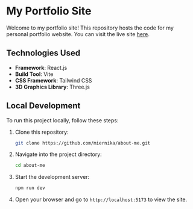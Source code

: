 # My Portfolio Site

Welcome to my portfolio site! This repository hosts the code for my personal portfolio website. You can visit the live site [here](https://miernika.github.io/about-me/).

## Technologies Used

- **Framework**: React.js
- **Build Tool**: Vite
- **CSS Framework**: Tailwind CSS
- **3D Graphics Library**: Three.js

## Local Development

To run this project locally, follow these steps:

1. Clone this repository:
   ```bash
   git clone https://github.com/miernika/about-me.git

2. Navigate into the project directory:
   ```bash
   cd about-me

3. Start the development server:
   ```bash
   npm run dev
   
4. Open your browser and go to `http://localhost:5173` to view the site.

